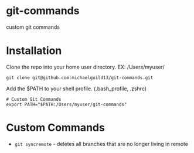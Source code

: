 # git-commands
custom git commands

# Installation
Clone the repo into your home user directory.
EX: /Users/myuser/
```
git clone git@github.com:michaelguild13/git-commands.git
```

Add the $PATH to your shell profile. (.bash_profile, .zshrc)
```
# Custom Git Commands
export PATH="$PATH:/Users/myuser/git-commands"
```

# Custom Commands
- `git syncremote` - deletes all branches that are no longer living in remote

